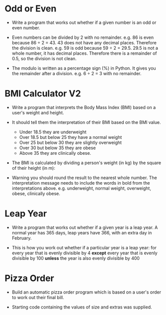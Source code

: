 # Odd or Even

* Write a program that works out whether if a given number is an odd or even number.

* Even numbers can be divided by 2 with no remainder. e.g. 86 is even because 86 ÷ 2 = 43. 43 does not have any decimal places. Therefore the division is clean. e.g. 59 is odd because 59 ÷ 2 = 29.5. 29.5 is not a whole number, it has decimal places. Therefore there is a remainder of 0.5, so the division is not clean.

* The modulo is written as a percentage sign (%) in Python. It gives you the remainder after a division. e.g. 6 ÷ 2 = 3 with no remainder.

# BMI Calculator V2

* Write a program that interprets the Body Mass Index (BMI) based on a user's weight and height.

* It should tell them the interpretation of their BMI based on the BMI value.

  - Under 18.5 they are underweight
  - Over 18.5 but below 25 they have a normal weight
  - Over 25 but below 30 they are slightly overweight
  - Over 30 but below 35 they are obese
  - Above 35 they are clinically obese.

* The BMI is calculated by dividing a person's weight (in kg) by the square of their height (in m):

* Warning you should round the result to the nearest whole number. The interpretation message needs to include the words in bold from the interpretations above. e.g. underweight, normal weight, overweight, obese, clinically obese.

# Leap Year

* Write a program that works out whether if a given year is a leap year. A normal year has 365 days, leap years have 366, with an extra day in February.

* This is how you work out whether if a particular year is a leap year: for every year that is evenly divisible by 4 **except** every year that is evenly divisible by 100 **unless** the year is also evenly divisible by 400

# Pizza Order

* Build an automatic pizza order program which is based on a user's order to work out their final bill.

* Starting code containing the values of size and extras was supplied.